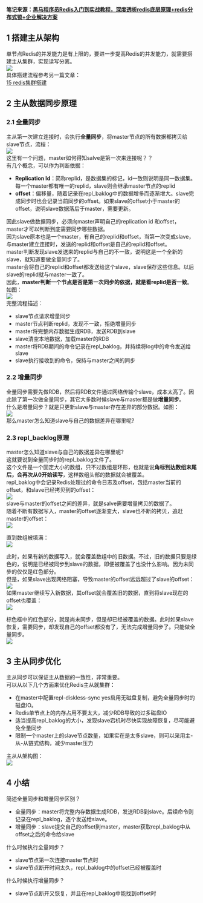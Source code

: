 **笔记来源：**[**黑马程序员Redis入门到实战教程，深度透析redis底层原理+redis分布式锁+企业解决方案**](https://www.bilibili.com/video/BV1cr4y1671t/?spm_id_from=333.337.search-card.all.click&vd_source=e8046ccbdc793e09a75eb61fe8e84a30)
## 1 搭建主从架构
单节点Redis的并发能力是有上限的，要进一步提高Redis的并发能力，就需要搭建主从集群，实现读写分离。<br />![](https://cdn.nlark.com/yuque/0/2022/png/22334924/1664532309058-34f3eae4-b973-46b1-87aa-df30b7605113.png#averageHue=%23faf4f4&clientId=u64bd80a6-af81-4&errorMessage=unknown%20error&height=429&id=z27Wo&originHeight=604&originWidth=1297&originalType=binary&ratio=1&rotation=0&showTitle=false&status=error&style=none&taskId=uc3a5f2a1-4e66-4907-b546-0f04da50a37&title=&width=922)<br />具体搭建流程参考另一篇文章：<br />[15 redis集群搭建](https://www.yuque.com/u21918439/vg7knb/xkt6nu?view=doc_embed)
## 2 主从数据同步原理
### 2.1 全量同步
主从第一次建立连接时，会执行**全量同步**，将master节点的所有数据都拷贝给slave节点，流程：<br />![](https://cdn.nlark.com/yuque/0/2022/png/22334924/1664532309327-e79f94ba-e756-4eb1-9f00-e52a275ed634.png#averageHue=%23e8eedb&clientId=u64bd80a6-af81-4&errorMessage=unknown%20error&height=584&id=D798m&originHeight=687&originWidth=1231&originalType=binary&ratio=1&rotation=0&showTitle=false&status=error&style=none&taskId=u69731136-35d8-434a-9362-fc267376393&title=&width=1047)<br />这里有一个问题，master如何得知salve是第一次来连接呢？？<br />有几个概念，可以作为判断依据：

- **Replication Id**：简称replid，是数据集的标记，id一致则说明是同一数据集。每一个master都有唯一的replid，slave则会继承master节点的replid
- **offset**：偏移量，随着记录在repl_baklog中的数据增多而逐渐增大。slave完成同步时也会记录当前同步的offset。如果slave的offset小于master的offset，说明slave数据落后于master，需要更新。

因此slave做数据同步，必须向master声明自己的replication id 和offset，master才可以判断到底需要同步哪些数据。<br />因为slave原本也是一个master，有自己的replid和offset，当第一次变成slave，与master建立连接时，发送的replid和offset是自己的replid和offset。<br />master判断发现slave发送来的replid与自己的不一致，说明这是一个全新的slave，就知道要做全量同步了。<br />master会将自己的replid和offset都发送给这个slave，slave保存这些信息。以后slave的replid就与master一致了。<br />因此，**master判断一个节点是否是第一次同步的依据，就是看replid是否一致**。<br />如图：<br />![](https://cdn.nlark.com/yuque/0/2022/png/22334924/1664532309861-113319f3-9441-4423-9ee5-489e8a1bd139.png#averageHue=%23e8eedb&clientId=u64bd80a6-af81-4&errorMessage=unknown%20error&height=599&id=v3upe&originHeight=649&originWidth=1239&originalType=binary&ratio=1&rotation=0&showTitle=false&status=error&style=none&taskId=ufe466e14-4a1b-4035-8b4e-901734a49cb&title=&width=1143)<br />完整流程描述：

- slave节点请求增量同步
- master节点判断replid，发现不一致，拒绝增量同步
- master将完整内存数据生成RDB，发送RDB到slave
- slave清空本地数据，加载master的RDB
- master将RDB期间的命令记录在repl_baklog，并持续将log中的命令发送给slave
- slave执行接收到的命令，保持与master之间的同步

### 2.2 增量同步
全量同步需要先做RDB，然后将RDB文件通过网络传输个slave，成本太高了。因此除了第一次做全量同步，其它大多数时候slave与master都是做**增量同步**。<br />什么是增量同步？就是只更新slave与master存在差异的部分数据。如图：<br />![](https://cdn.nlark.com/yuque/0/2022/png/22334924/1664532309713-8fd88ccb-ee84-48bd-83da-e771a4659ce0.png#averageHue=%236c6968&clientId=u64bd80a6-af81-4&errorMessage=unknown%20error&height=437&id=khlvg&originHeight=488&originWidth=1210&originalType=binary&ratio=1&rotation=0&showTitle=false&status=error&style=none&taskId=ucb4abb75-eea5-4af5-a3fc-4628daede97&title=&width=1083)<br />那么master怎么知道slave与自己的数据差异在哪里呢?

### 2.3 repl_backlog原理
master怎么知道slave与自己的数据差异在哪里呢?<br />这就要说到全量同步时的repl_baklog文件了。<br />这个文件是一个固定大小的数组，只不过数组是环形，也就是说**角标到达数组末尾后，会再次从0开始读写**，这样数组头部的数据就会被覆盖。<br />repl_baklog中会记录Redis处理过的命令日志及offset，包括master当前的offset，和slave已经拷贝到的offset：<br />![](https://cdn.nlark.com/yuque/0/2022/png/22334924/1664532310021-de32bde6-273b-40c2-99ca-119ab3db2d6f.png#averageHue=%23fdf6f5&clientId=u64bd80a6-af81-4&errorMessage=unknown%20error&id=QGt6Z&originHeight=243&originWidth=226&originalType=binary&ratio=1&rotation=0&showTitle=false&status=error&style=none&taskId=uabf998e5-83f4-450b-b463-3c6a90a6072&title=)<br />slave与master的offset之间的差异，就是salve需要增量拷贝的数据了。<br />随着不断有数据写入，master的offset逐渐变大，slave也不断的拷贝，追赶master的offset：<br />![](https://cdn.nlark.com/yuque/0/2022/png/22334924/1664532310303-f8da5f56-bf6e-476a-9530-a05aaaf0d58c.png#averageHue=%23fcf4f3&clientId=u64bd80a6-af81-4&errorMessage=unknown%20error&id=Kfnvm&originHeight=252&originWidth=239&originalType=binary&ratio=1&rotation=0&showTitle=false&status=error&style=none&taskId=u505f2cf8-4e59-4ad0-be63-0f8d486e6c3&title=)

直到数组被填满：<br />![](https://cdn.nlark.com/yuque/0/2022/png/22334924/1664532310067-8014056e-7e93-4421-a381-82007bc000ef.png#averageHue=%23fdf7f7&clientId=u64bd80a6-af81-4&errorMessage=unknown%20error&id=murwu&originHeight=265&originWidth=238&originalType=binary&ratio=1&rotation=0&showTitle=false&status=error&style=none&taskId=u66fd2f5c-4973-4816-9eb0-b6bd8e538eb&title=)

此时，如果有新的数据写入，就会覆盖数组中的旧数据。不过，旧的数据只要是绿色的，说明是已经被同步到slave的数据，即便被覆盖了也没什么影响。因为未同步的仅仅是红色部分。<br />但是，如果slave出现网络阻塞，导致master的offset远远超过了slave的offset：<br />![](https://cdn.nlark.com/yuque/0/2022/png/22334924/1664532310371-01d337c3-9702-4ded-972b-22975ae722fc.png#averageHue=%23f9e7e6&clientId=u64bd80a6-af81-4&errorMessage=unknown%20error&id=kGilr&originHeight=249&originWidth=202&originalType=binary&ratio=1&rotation=0&showTitle=false&status=error&style=none&taskId=u52ca7972-5a42-4d78-94a6-be44d1d3f31&title=)<br />如果master继续写入新数据，其offset就会覆盖旧的数据，直到将slave现在的offset也覆盖：<br />![](https://cdn.nlark.com/yuque/0/2022/png/22334924/1664532310575-4a90aa50-f7a7-4137-bfa7-87b55b5f8a18.png#averageHue=%23f8e7e5&clientId=u64bd80a6-af81-4&errorMessage=unknown%20error&id=zTeH0&originHeight=253&originWidth=218&originalType=binary&ratio=1&rotation=0&showTitle=false&status=error&style=none&taskId=u49707c58-5a56-4023-bb8a-2bf16335069&title=)

棕色框中的红色部分，就是尚未同步，但是却已经被覆盖的数据。此时如果slave恢复，需要同步，却发现自己的offset都没有了，无法完成增量同步了。只能做全量同步。<br />![](https://cdn.nlark.com/yuque/0/2022/png/22334924/1664532310605-84cd1d69-c285-48f8-b686-b45e3f3977f5.png#averageHue=%23ebe6e6&clientId=u64bd80a6-af81-4&errorMessage=unknown%20error&height=106&id=jabpy&originHeight=134&originWidth=1350&originalType=binary&ratio=1&rotation=0&showTitle=false&status=error&style=none&taskId=u3d74de46-e072-430a-91d3-89e61893108&title=&width=1065)

## 3 主从同步优化
主从同步可以保证主从数据的一致性，非常重要。<br />可以从以下几个方面来优化Redis主从就集群：

- 在master中配置repl-diskless-sync yes启用无磁盘复制，避免全量同步时的磁盘IO。
- Redis单节点上的内存占用不要太大，减少RDB导致的过多磁盘IO
- 适当提高repl_baklog的大小，发现slave宕机时尽快实现故障恢复，尽可能避免全量同步
- 限制一个master上的slave节点数量，如果实在是太多slave，则可以采用主-从-从链式结构，减少master压力

主从从架构图：<br />![](https://cdn.nlark.com/yuque/0/2022/png/22334924/1664532310690-32ab5dcd-9232-4531-99e5-79e6bc1906c1.png#averageHue=%23f6e8e7&clientId=u64bd80a6-af81-4&errorMessage=unknown%20error&height=328&id=QyB7L&originHeight=412&originWidth=1308&originalType=binary&ratio=1&rotation=0&showTitle=false&status=error&style=none&taskId=udd3adf0a-65d8-4a7e-b17a-c98a60556a2&title=&width=1040)
## 4 小结
简述全量同步和增量同步区别？

- 全量同步：master将完整内存数据生成RDB，发送RDB到slave。后续命令则记录在repl_baklog，逐个发送给slave。
- 增量同步：slave提交自己的offset到master，master获取repl_baklog中从offset之后的命令给slave

什么时候执行全量同步？

- slave节点第一次连接master节点时
- slave节点断开时间太久，repl_baklog中的offset已经被覆盖时

什么时候执行增量同步？

- slave节点断开又恢复，并且在repl_baklog中能找到offset时

